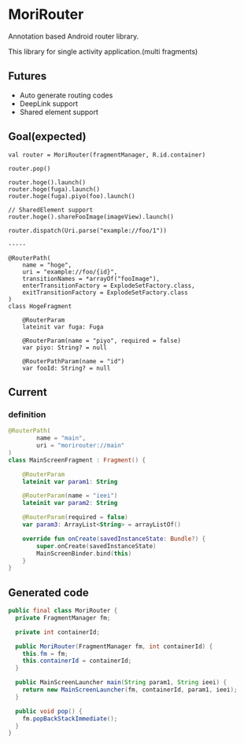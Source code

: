 # MoriRouter
Annotation based Android router library.

This library for single activity application.(multi fragments)

## Futures
- Auto generate routing codes
- DeepLink support
- Shared element support

## Goal(expected)
```
val router = MoriRouter(fragmentManager, R.id.container)

router.pop()

router.hoge().launch()
router.hoge(fuga).launch()
router.hoge(fuga).piyo(foo).launch()

// SharedElement support
router.hoge().shareFooImage(imageView).launch()

router.dispatch(Uri.parse("example://foo/1"))

-----

@RouterPath(
    name = "hoge",
    uri = "example://foo/{id}",
    transitionNames = *arrayOf("fooImage"),
    enterTransitionFactory = ExplodeSetFactory.class,
    exitTransitionFactory = ExplodeSetFactory.class
)
class HogeFragment

    @RouterParam
    lateinit var fuga: Fuga

    @RouterParam(name = "piyo", required = false)
    var piyo: String? = null

    @RouterPathParam(name = "id")
    var fooId: String? = null
```

## Current
### definition
```kotlin
@RouterPath(
        name = "main",
        uri = "morirouter://main"
)
class MainScreenFragment : Fragment() {

    @RouterParam
    lateinit var param1: String

    @RouterParam(name = "ieei")
    lateinit var param2: String

    @RouterParam(required = false)
    var param3: ArrayList<String> = arrayListOf()

    override fun onCreate(savedInstanceState: Bundle?) {
        super.onCreate(savedInstanceState)
        MainScreenBinder.bind(this)
    }
}
```

## Generated code
```java
public final class MoriRouter {
  private FragmentManager fm;

  private int containerId;

  public MoriRouter(FragmentManager fm, int containerId) {
    this.fm = fm;
    this.containerId = containerId;
  }

  public MainScreenLauncher main(String param1, String ieei) {
    return new MainScreenLauncher(fm, containerId, param1, ieei);
  }

  public void pop() {
    fm.popBackStackImmediate();
  }
}
```